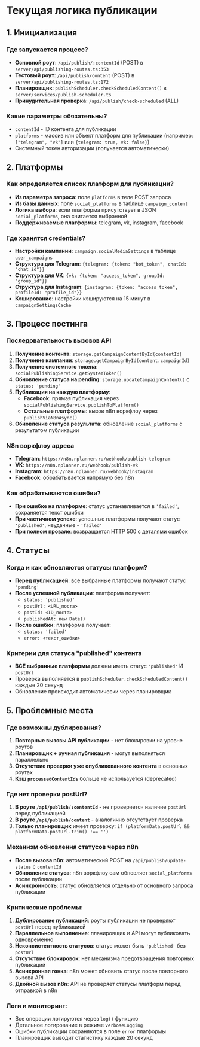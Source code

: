 # Текущая логика публикации

## 1. Инициализация

### Где запускается процесс?
- **Основной роут**: `/api/publish/:contentId` (POST) в `server/api/publishing-routes.ts:353`
- **Тестовый роут**: `/api/publish/content` (POST) в `server/api/publishing-routes.ts:172`
- **Планировщик**: `publishScheduler.checkScheduledContent()` в `server/services/publish-scheduler.ts`
- **Принудительная проверка**: `/api/publish/check-scheduled` (ALL)

### Какие параметры обязательны?
- `contentId` - ID контента для публикации
- `platforms` - массив или объект платформ для публикации (например: `["telegram", "vk"]` или `{telegram: true, vk: false}`)
- Системный токен авторизации (получается автоматически)

## 2. Платформы

### Как определяется список платформ для публикации?
- **Из параметра запроса**: поле `platforms` в теле POST запроса
- **Из базы данных**: поле `social_platforms` в таблице `campaign_content`
- **Логика выбора**: если платформа присутствует в JSON `social_platforms`, она считается выбранной
- **Поддерживаемые платформы**: telegram, vk, instagram, facebook

### Где хранятся credentials?
- **Настройки кампании**: `campaign.socialMediaSettings` в таблице `user_campaigns`
- **Структура для Telegram**: `{telegram: {token: "bot_token", chatId: "chat_id"}}`
- **Структура для VK**: `{vk: {token: "access_token", groupId: "group_id"}}`
- **Структура для Instagram**: `{instagram: {token: "access_token", profileId: "profile_id"}}`
- **Кэширование**: настройки кэшируются на 15 минут в `campaignSettingsCache`

## 3. Процесс постинга

### Последовательность вызовов API
1. **Получение контента**: `storage.getCampaignContentById(contentId)`
2. **Получение кампании**: `storage.getCampaignById(content.campaignId)`
3. **Получение системного токена**: `socialPublishingService.getSystemToken()`
4. **Обновление статуса на pending**: `storage.updateCampaignContent()` с `status: 'pending'`
5. **Публикация на каждую платформу**: 
   - **Facebook**: прямая публикация через `socialPublishingService.publishToPlatform()`
   - **Остальные платформы**: вызов n8n воркфлоу через `publishViaN8nAsync()`
6. **Обновление статуса результата**: обновление `social_platforms` с результатом публикации

### N8n воркфлоу адреса
- **Telegram**: `https://n8n.nplanner.ru/webhook/publish-telegram`
- **VK**: `https://n8n.nplanner.ru/webhook/publish-vk` 
- **Instagram**: `https://n8n.nplanner.ru/webhook/instagram`
- **Facebook**: обрабатывается напрямую без n8n

### Как обрабатываются ошибки?
- **При ошибке на платформе**: статус устанавливается в `'failed'`, сохраняется текст ошибки
- **При частичном успехе**: успешные платформы получают статус `'published'`, неудачные - `'failed'`
- **При полном провале**: возвращается HTTP 500 с деталями ошибок

## 4. Статусы

### Когда и как обновляются статусы платформ?
- **Перед публикацией**: все выбранные платформы получают статус `'pending'`
- **После успешной публикации**: платформа получает:
  - `status: 'published'`
  - `postUrl: <URL_поста>` 
  - `postId: <ID_поста>`
  - `publishedAt: new Date()`
- **После ошибки**: платформа получает:
  - `status: 'failed'`
  - `error: <текст_ошибки>`

### Критерии для статуса "published" контента
- **ВСЕ выбранные платформы** должны иметь статус `'published'` И `postUrl`
- Проверка выполняется в `publishScheduler.checkScheduledContent()` каждые 20 секунд
- Обновление происходит автоматически через планировщик

## 5. Проблемные места

### Где возможны дублирования?
1. **Повторные вызовы API публикации** - нет блокировки на уровне роутов
2. **Планировщик + ручная публикация** - могут выполняться параллельно
3. **Отсутствие проверки уже опубликованного контента** в основных роутах
4. **Кэш `processedContentIds`** больше не используется (deprecated)

### Где нет проверки postUrl?
1. **В роуте `/api/publish/:contentId`** - не проверяется наличие `postUrl` перед публикацией
2. **В роуте `/api/publish/content`** - аналогично отсутствует проверка
3. **Только планировщик** имеет проверку: `if (platformData.postUrl && platformData.postUrl.trim() !== '')`

### Механизм обновления статусов через n8n
- **После вызова n8n**: автоматический POST на `/api/publish/update-status` с `contentId`
- **Обновление статуса**: n8n воркфлоу сам обновляет `social_platforms` после публикации
- **Асинхронность**: статус обновляется отдельно от основного запроса публикации

### Критические проблемы:
1. **Дублирование публикаций**: роуты публикации не проверяют `postUrl` перед публикацией
2. **Параллельное выполнение**: планировщик и API могут публиковать одновременно
3. **Неконсистентность статусов**: статус может быть `'published'` без `postUrl`
4. **Отсутствие блокировок**: нет механизма предотвращения повторных публикаций
5. **Асинхронная гонка**: n8n может обновить статус после повторного вызова API
6. **Двойной вызов n8n**: API не проверяет статусы платформ перед отправкой в n8n

### Логи и мониторинг:
- Все операции логируются через `log()` функцию
- Детальное логирование в режиме `verboseLogging`
- Ошибки публикации сохраняются в поле `error` платформы
- Планировщик выводит статистику каждые 20 секунд